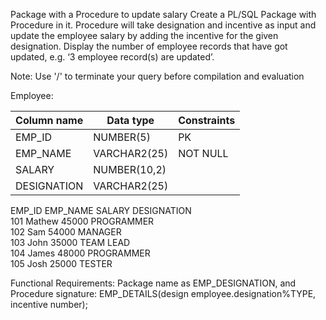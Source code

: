 Package with a Procedure to update salary
Create a PL/SQL Package with Procedure in it.  Procedure will take designation and incentive as input and update the employee salary by adding the incentive for the given designation. Display the number of employee records that have got updated, e.g. ‘3 employee record(s) are updated’.

Note: Use '/' to terminate your query before compilation and evaluation

Employee:

|Column name|Data type|Constraints|
|----------|----------|---------|
|EMP_ID|NUMBER(5)|PK|
|EMP_NAME|VARCHAR2(25)|NOT NULL|
|SALARY|NUMBER(10,2)||
|DESIGNATION|VARCHAR2(25)| |

 


EMP_ID	EMP_NAME	SALARY	DESIGNATION <br>
101	Mathew	45000	PROGRAMMER <br>
102	Sam	54000	MANAGER <br>
103	John	35000	TEAM LEAD <br>
104	James	48000	PROGRAMMER <br>
105	Josh	25000	TESTER <br>

Functional Requirements:
Package name as  EMP_DESIGNATION, and
Procedure signature:
EMP_DETAILS(design employee.designation%TYPE, incentive number);
